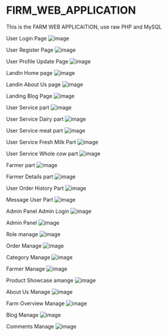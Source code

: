 # FIRM_WEB_APPLICATION
This is the FARM WEB APPLICAITION, use raw PHP and MySQL

User Login Page
![image](https://github.com/shohanurrahman1/FIRM_WEB_APPLICATION/assets/108417996/17a7b36f-a02e-4e12-b979-20af0471ff34)

User Register Page
![image](https://github.com/shohanurrahman1/FIRM_WEB_APPLICATION/assets/108417996/7fc0b04b-82fa-4165-b9b0-d326e75c0452)

User Profile Update Page
![image](https://github.com/shohanurrahman1/FIRM_WEB_APPLICATION/assets/108417996/d77b9816-9eb9-4da9-9b7d-589d0e8368bf)

Landin Home page
![image](https://github.com/shohanurrahman1/FIRM_WEB_APPLICATION/assets/108417996/b1e66800-3bfd-4899-b8c1-26ab4f40cab7)

Landin About Us page
![image](https://github.com/shohanurrahman1/FIRM_WEB_APPLICATION/assets/108417996/8af82ae1-513b-441f-a9ff-34ea3d9006af)

Landing Blog Page
![image](https://github.com/shohanurrahman1/FIRM_WEB_APPLICATION/assets/108417996/db15f7ee-d1f9-425e-a2be-e2a8658c72a9)

User Service part
![image](https://github.com/shohanurrahman1/FIRM_WEB_APPLICATION/assets/108417996/d3d8f6b1-523b-44a7-9427-8adb6d812605)

User Service Dairy part
![image](https://github.com/shohanurrahman1/FIRM_WEB_APPLICATION/assets/108417996/cadc7a7e-cd03-4172-a689-8c54e0d86124)

User Service meat part
![image](https://github.com/shohanurrahman1/FIRM_WEB_APPLICATION/assets/108417996/00261d4b-26a4-4fc9-911a-99a28bca20d1)

User Service Fresh Milk Part
![image](https://github.com/shohanurrahman1/FIRM_WEB_APPLICATION/assets/108417996/68ec724c-4bf7-4711-9a4a-90a5e347222e)

User Service Whole cow part
![image](https://github.com/shohanurrahman1/FIRM_WEB_APPLICATION/assets/108417996/b9363d79-201e-49e1-ba63-c3bb34dfe6b2)

Farmer part
![image](https://github.com/shohanurrahman1/FIRM_WEB_APPLICATION/assets/108417996/9cef820f-99b9-4308-ab2e-2b3bed0ff76f)

Farmer Details part
![image](https://github.com/shohanurrahman1/FIRM_WEB_APPLICATION/assets/108417996/5bfd942a-397f-4b66-bba6-d6f0b000c6cd)

User Order History Part
![image](https://github.com/shohanurrahman1/FIRM_WEB_APPLICATION/assets/108417996/5017fb80-f2e3-4996-ae1e-e04a078396f5)

Message User Part
![image](https://github.com/shohanurrahman1/FIRM_WEB_APPLICATION/assets/108417996/451a5d36-8089-4284-a96d-0ac635ab2cb6)


Admin Panel
Admin Login
![image](https://github.com/shohanurrahman1/FIRM_WEB_APPLICATION/assets/108417996/053595d1-29bb-40a5-b7c8-9a00ab4d0966)

Admin Panel
![image](https://github.com/shohanurrahman1/FIRM_WEB_APPLICATION/assets/108417996/2dd37e7a-27e8-4d23-a5d2-99309b5191a1)

Role manage
![image](https://github.com/shohanurrahman1/FIRM_WEB_APPLICATION/assets/108417996/bd730f1a-a08c-4fe4-b451-67cb61453817)

Order Manage
![image](https://github.com/shohanurrahman1/FIRM_WEB_APPLICATION/assets/108417996/fcac2b03-a864-4a4d-b8f9-6f4e76415e04)

Category Manage
![image](https://github.com/shohanurrahman1/FIRM_WEB_APPLICATION/assets/108417996/967dbc36-2234-41b3-9fbc-9f990ef8e774)

Farmer Manage
![image](https://github.com/shohanurrahman1/FIRM_WEB_APPLICATION/assets/108417996/77084ca7-fb26-44b9-b0d1-d87deb2992bd)

Product Showcase amange
![image](https://github.com/shohanurrahman1/FIRM_WEB_APPLICATION/assets/108417996/9c1f6d5e-59a5-42c8-913d-e94547adb03d)

About Us Manage
![image](https://github.com/shohanurrahman1/FIRM_WEB_APPLICATION/assets/108417996/452d6c44-79fa-4ad0-abfc-30e5bbc848a2)

Farm Overview Manage
![image](https://github.com/shohanurrahman1/FIRM_WEB_APPLICATION/assets/108417996/9150d2b0-bed1-40bb-be5c-e5acd1dbdef6)

Blog Manage
![image](https://github.com/shohanurrahman1/FIRM_WEB_APPLICATION/assets/108417996/8a2cf1c5-42ba-4813-9262-6e2d33fbda55)

Comments Manage
![image](https://github.com/shohanurrahman1/FIRM_WEB_APPLICATION/assets/108417996/50583ff2-bc27-4166-a149-10d491901e52)




